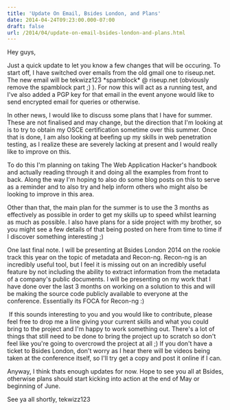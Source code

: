 ```yaml
---
title: 'Update On Email, Bsides London, and Plans'
date: 2014-04-24T09:23:00.000-07:00
draft: false
url: /2014/04/update-on-email-bsides-london-and-plans.html
---
```


Hey guys,

Just a quick update to let you know a few changes that will be occuring. To start off, I have switched over emails from the old gmail one to riseup.net. The new email will be tekwizz123 \*spamblock\* @ riseup.net (obviously remove the spamblock part ;) ). For now this will act as a running test, and I've also added a PGP key for that email in the event anyone would like to send encrypted email for queries or otherwise.

In other news, I would like to discuss some plans that I have for summer. These are not finalised and may change, but the direction that I'm looking at is to try to obtain my OSCE certification sometime over this summer. Once that is done, I am also looking at beefing up my skills in web penetration testing, as I realize these are severely lacking at present and I would really like to improve on this.

To do this I'm planning on taking The Web Application Hacker's handbook and actually reading through it and doing all the examples from front to back. Along the way I'm hoping to also do some blog posts on this to serve as a reminder and to also try and help inform others who might also be looking to improve in this area.

Other than that, the main plan for the summer is to use the 3 months as effectively as possible in order to get my skills up to speed whilst learning as much as possible. I also have plans for a side project with my brother, so you might see a few details of that being posted on here from time to time if I discover something interesting ;)

One last final note. I will be presenting at Bsides London 2014 on the rookie track this year on the topic of metadata and Recon-ng. Recon-ng is an incredibly useful tool, but I feel it is missing out on an incredibly useful feature by not including the ability to extract information from the metadata of a company's public documents. I will be presenting on my work that I have done over the last 3 months on working on a solution to this and will be making the source code publicly available to everyone at the conference. Essentially its FOCA for Recon-ng :)

 If this sounds interesting to you and you would like to contribute, please feel free to drop me a line giving your current skills and what you could bring to the project and I'm happy to work something out. There's a lot of things that still need to be done to bring the project up to scratch so don't feel like you're going to overcrowd the project at all ;) If you don't have a ticket to Bsides London, don't worry as I hear there will be videos being taken at the conference itself, so I'll try get a copy and post it online if I can.

Anyway, I think thats enough updates for now. Hope to see you all at Bsides, otherwise plans should start kicking into action at the end of May or beginning of June.

See ya all shortly,
tekwizz123
